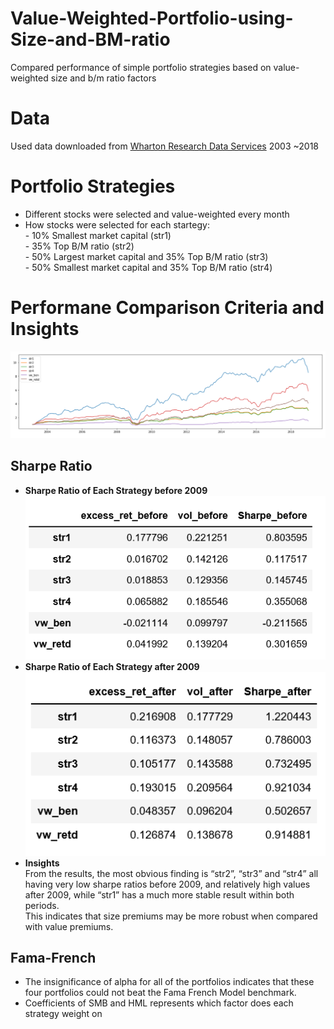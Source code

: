 # Value-Weighted-Portfolio-using-Size-and-BM-ratio
Compared performance of simple portfolio strategies based on value-weighted size and b/m ratio factors

# Data
Used data downloaded from [Wharton Research Data Services]('ds-web.wharton.upenn.edu') 2003 ~2018

# Portfolio Strategies
* Different stocks were selected and value-weighted every month</br>
* How stocks were selected for each startegy:</br>
      - 10% Smallest market capital (str1)</br>
      - 35% Top B/M ratio (str2)</br>
      - 50% Largest market capital and 35% Top B/M ratio (str3)</br>
      - 50% Smallest market capital and 35% Top B/M ratio (str4)</br>

# Performane Comparison Criteria and Insights
![](/Performance2.png)
## Sharpe Ratio
* __Sharpe Ratio of Each Strategy before 2009__</br>
![](/Sharpe_before2009.png)</br>
* __Sharpe Ratio of Each Strategy after 2009__</br>
![](/Sharpe_after2009.png)</br>
* __Insights__</br>
     From the results, the most obvious finding is “str2”, “str3” and “str4” all having very low sharpe ratios before 2009, and relatively high values after 2009, while “str1” has a much more stable result within both periods.</br>
This indicates that size premiums may be more robust when compared with value premiums.

## Fama-French
* The insignificance of alpha for all of the portfolios indicates that these four portfolios could not beat the Fama French Model benchmark.
* Coefficients of SMB and HML represents which factor does each strategy weight on
